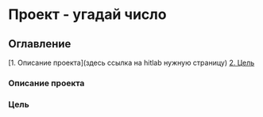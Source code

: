 # Проект - угадай число

## Оглавление
[1. Описание проекта](здесь ссылка на hitlab нужную страницу)
[2. Цель]()

### Описание проекта


### Цель